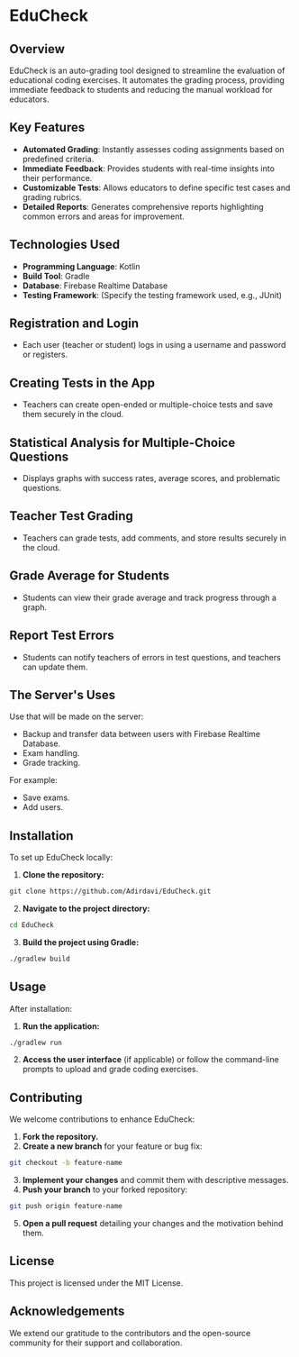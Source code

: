 # EduCheck

## Overview
EduCheck is an auto-grading tool designed to streamline the evaluation of educational coding exercises. It automates the grading process, providing immediate feedback to students and reducing the manual workload for educators.

## Key Features
* **Automated Grading**: Instantly assesses coding assignments based on predefined criteria.
* **Immediate Feedback**: Provides students with real-time insights into their performance.
* **Customizable Tests**: Allows educators to define specific test cases and grading rubrics.
* **Detailed Reports**: Generates comprehensive reports highlighting common errors and areas for improvement.

## Technologies Used
* **Programming Language**: Kotlin
* **Build Tool**: Gradle
* **Database**: Firebase Realtime Database
* **Testing Framework**: (Specify the testing framework used, e.g., JUnit)

## Registration and Login
* Each user (teacher or student) logs in using a username and password or registers.

## Creating Tests in the App
* Teachers can create open-ended or multiple-choice tests and save them securely in the cloud.

## Statistical Analysis for Multiple-Choice Questions
* Displays graphs with success rates, average scores, and problematic questions.

## Teacher Test Grading
* Teachers can grade tests, add comments, and store results securely in the cloud.

## Grade Average for Students
* Students can view their grade average and track progress through a graph.

## Report Test Errors
* Students can notify teachers of errors in test questions, and teachers can update them.

## The Server's Uses
Use that will be made on the server:
* Backup and transfer data between users with Firebase Realtime Database.
* Exam handling.
* Grade tracking.

For example:
* Save exams.
* Add users.

## Installation
To set up EduCheck locally:
1. **Clone the repository:**
```bash
git clone https://github.com/Adirdavi/EduCheck.git
```

2. **Navigate to the project directory:**
```bash
cd EduCheck
```

3. **Build the project using Gradle:**
```bash
./gradlew build
```

## Usage
After installation:
1. **Run the application:**
```bash
./gradlew run
```

2. **Access the user interface** (if applicable) or follow the command-line prompts to upload and grade coding exercises.

## Contributing
We welcome contributions to enhance EduCheck:
1. **Fork the repository.**
2. **Create a new branch** for your feature or bug fix:
```bash
git checkout -b feature-name
```

3. **Implement your changes** and commit them with descriptive messages.
4. **Push your branch** to your forked repository:
```bash
git push origin feature-name
```

5. **Open a pull request** detailing your changes and the motivation behind them.

## License
This project is licensed under the MIT License.

## Acknowledgements
We extend our gratitude to the contributors and the open-source community for their support and collaboration.
